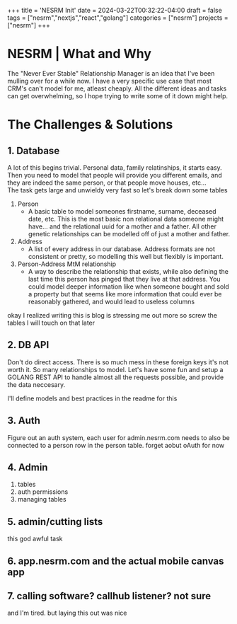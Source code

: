 +++
title = 'NESRM Init'
date = 2024-03-22T00:32:22-04:00
draft = false
tags = ["nesrm","nextjs","react","golang"]
categories = ["nesrm"]
projects = ["nesrm"]
+++
# NESRM | What and Why
The "Never Ever Stable" Relationship Manager is an idea that I've been mulling over for a while now. I have a very specific use case that most CRM's can't model for me, atleast cheaply. All the different ideas and tasks can get overwhelming, so I hope trying to write some of it down might help.

# The Challenges & Solutions
## 1. Database
A lot of this begins trivial. Personal data, family relatinships, it starts easy. Then you need to model that people will provide you different emails, and they are indeed the same person, or that people move houses, etc...  
The task gets large and unwieldy very fast so let's break down some tables
1. Person 
    - A basic table to model someones firstname, surname, deceased date, etc. This is the most basic non relational data someone might have... and the relational uuid for a mother and a father. All other genetic relationships can be modelled off of just a mother and father. 
2. Address
    - A list of every address in our database. Address formats are not consistent or pretty, so modelling this well but flexibly is important. 
3. Person-Address MtM relationship
    - A way to describe the relationship that exists, while also defining the last time this person has pinged that they live at that address. You could model deeper information like when someone bought and sold a property but that seems like more information that could ever be reasonably gathered, and would lead to useless columns


okay I realized writing this is blog is stressing me out more so screw the tables I will touch on that later

## 2. DB API
Don't do direct access. There is so much mess in these foreign keys it's not worth it. So many relationships to model. Let's have some fun and setup a GOLANG REST API to handle almost all the requests possible, and provide the data neccesary.

I'll define models and best practices in the readme for this

## 3. Auth
Figure out an auth system, each user for admin.nesrm.com needs to also be connected to a person row in the person table. forget aobut oAuth for now

## 4. Admin 
1. tables
2. auth permissions
3. managing tables 

## 5. admin/cutting lists
this god awful task

## 6. app.nesrm.com and the actual mobile canvas app

## 7. calling software? callhub listener? not sure

and I'm tired. but laying this out was nice
